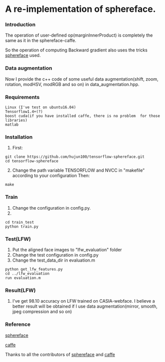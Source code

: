 # A re-implementation of sphereface. 

### Introduction
The operation of user-defined op(marginInnerProduct) is completely the same as it in the sphereface-caffe. 

So the operation of computing Backward gradient also uses the tricks [sphereface](https://github.com/wy1iu/sphereface) used.

### Data augmentation
Now I provide the c++ code of some useful data augmentation(shift, zoom, rotation, modHSV, modRGB and so on) in data_augmentation.hpp.


### Requirements
	Linux (I've test on ubuntu16.04)
	Tensorflow1.4+(?)
	boost cuda(if you have installed caffe, there is no problem  for those libraries)
	matlab
### Installation
   1. First:

	git clone https://github.com/hujun100/tensorflow-sphereface.git 	
	cd tensorflow-sphereface

   2. Change the path variable TENSORFLOW and NVCC in "makefile" according to your configuration
      Then:

	make


### Train
   1. Change the configuration in config.py.
   2. 

	cd train_test
	python train.py

### Test(LFW)
   1. Put the aligned face images to "lfw_evaluation" folder
   2. Change the test configuration in config.py
   3. Change the test_data_dir in evaluation.m

	python get_lfw_features.py
	cd ../lfw_evaluation
	run evaluation.m

### Result(LFW)
   1. I've get 98.10 accuracy on LFW trained on CASIA-webface. I believe a better result will be obtained if I use data augmentation(mirror, smooth, jpeg compression and so on)

### Reference 
[sphereface](https://github.com/wy1iu/sphereface)

[caffe](https://github.com/BVLC/caffe)

Thanks to all the contributors of [sphereface](https://github.com/wy1iu/sphereface) and [caffe](https://github.com/BVLC/caffe)
